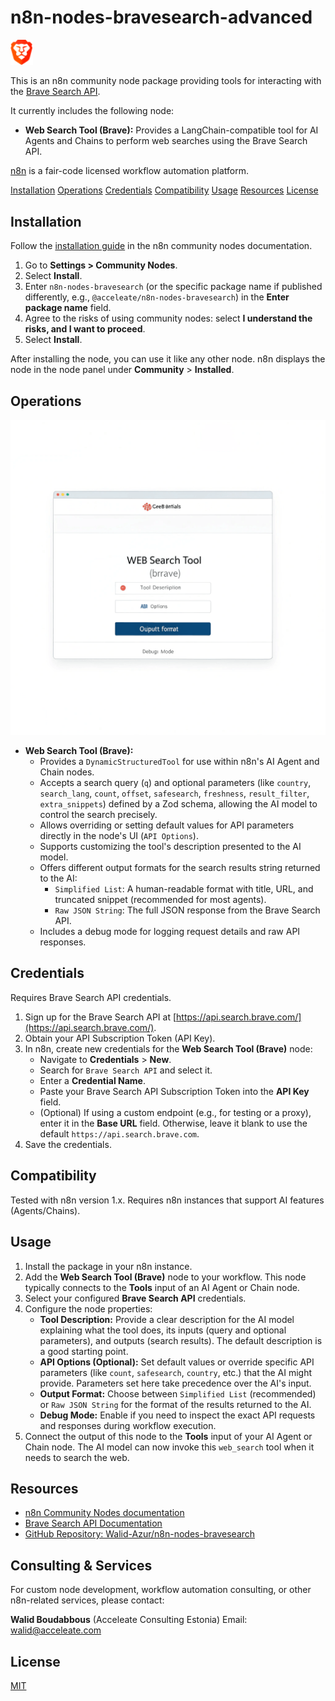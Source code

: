 # n8n-nodes-bravesearch-advanced

<img src="./icons/braveSearch.png" alt="Brave Search N8N Tool Icon" width="36"/>

This is an n8n community node package providing tools for interacting with the [Brave Search API](https://api.search.brave.com/).

It currently includes the following node:

*   **Web Search Tool (Brave):** Provides a LangChain-compatible tool for AI Agents and Chains to perform web searches using the Brave Search API.

[n8n](https://n8n.io/) is a fair-code licensed workflow automation platform.

[Installation](#installation)
[Operations](#operations)
[Credentials](#credentials)
[Compatibility](#compatibility)
[Usage](#usage)
[Resources](#resources)
[License](#license)

## Installation

Follow the [installation guide](https://docs.n8n.io/integrations/community-nodes/installation/) in the n8n community nodes documentation.

1.  Go to **Settings > Community Nodes**.
2.  Select **Install**.
3.  Enter `n8n-nodes-bravesearch` (or the specific package name if published differently, e.g., `@acceleate/n8n-nodes-bravesearch`) in the **Enter package name** field.
4.  Agree to the risks of using community nodes: select **I understand the risks, and I want to proceed**.
5.  Select **Install**.

After installing the node, you can use it like any other node. n8n displays the node in the node panel under **Community** > **Installed**.

## Operations

![Brave Search N8N Tool Node](./images/brave-search-node-ui.png) <!-- Placeholder - Add a screenshot of the node UI -->

*   **Web Search Tool (Brave):**
    *   Provides a `DynamicStructuredTool` for use within n8n's AI Agent and Chain nodes.
    *   Accepts a search query (`q`) and optional parameters (like `country`, `search_lang`, `count`, `offset`, `safesearch`, `freshness`, `result_filter`, `extra_snippets`) defined by a Zod schema, allowing the AI model to control the search precisely.
    *   Allows overriding or setting default values for API parameters directly in the node's UI (`API Options`).
    *   Supports customizing the tool's description presented to the AI model.
    *   Offers different output formats for the search results string returned to the AI:
        *   `Simplified List`: A human-readable format with title, URL, and truncated snippet (recommended for most agents).
        *   `Raw JSON String`: The full JSON response from the Brave Search API.
    *   Includes a debug mode for logging request details and raw API responses.

## Credentials

Requires Brave Search API credentials.

1.  Sign up for the Brave Search API at [https://api.search.brave.com/](https://api.search.brave.com/).
2.  Obtain your API Subscription Token (API Key).
3.  In n8n, create new credentials for the **Web Search Tool (Brave)** node:
    *   Navigate to **Credentials** > **New**.
    *   Search for `Brave Search API` and select it.
    *   Enter a **Credential Name**.
    *   Paste your Brave Search API Subscription Token into the **API Key** field.
    *   (Optional) If using a custom endpoint (e.g., for testing or a proxy), enter it in the **Base URL** field. Otherwise, leave it blank to use the default `https://api.search.brave.com`.
4.  Save the credentials.

## Compatibility

Tested with n8n version 1.x. Requires n8n instances that support AI features (Agents/Chains).

## Usage

1.  Install the package in your n8n instance.
2.  Add the **Web Search Tool (Brave)** node to your workflow. This node typically connects to the **Tools** input of an AI Agent or Chain node.
3.  Select your configured **Brave Search API** credentials.
4.  Configure the node properties:
    *   **Tool Description:** Provide a clear description for the AI model explaining what the tool does, its inputs (query and optional parameters), and outputs (search results). The default description is a good starting point.
    *   **API Options (Optional):** Set default values or override specific API parameters (like `count`, `safesearch`, `country`, etc.) that the AI might provide. Parameters set here take precedence over the AI's input.
    *   **Output Format:** Choose between `Simplified List` (recommended) or `Raw JSON String` for the format of the results returned to the AI.
    *   **Debug Mode:** Enable if you need to inspect the exact API requests and responses during workflow execution.
5.  Connect the output of this node to the **Tools** input of your AI Agent or Chain node. The AI model can now invoke this `web_search` tool when it needs to search the web.

## Resources

*   [n8n Community Nodes documentation](https://docs.n8n.io/integrations/community-nodes/)
*   [Brave Search API Documentation](https://api-dashboard.search.brave.com/app/documentation/web-search/get-started)
*   [GitHub Repository: Walid-Azur/n8n-nodes-bravesearch](https://github.com/Walid-Azur/n8n-nodes-bravesearch)

## Consulting & Services

For custom node development, workflow automation consulting, or other n8n-related services, please contact:

**Walid Boudabbous** (Acceleate Consulting Estonia)
Email: [walid@acceleate.com](mailto:walid@acceleate.com)

## License

[MIT](LICENSE.md)
